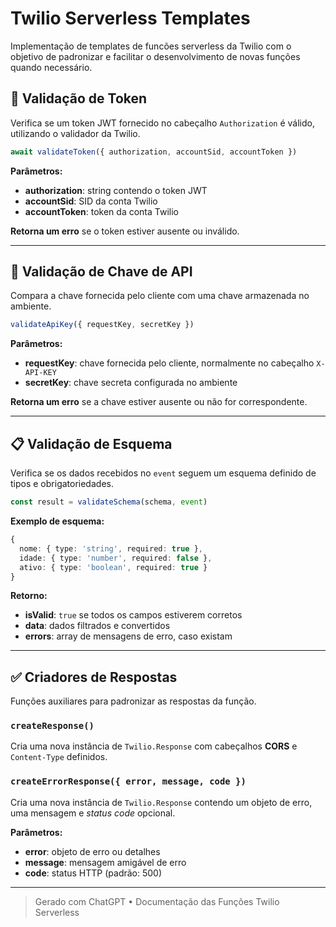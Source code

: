 # Twilio Serverless Templates
Implementação de templates de funcões serverless da Twilio com o objetivo de padronizar e facilitar o desenvolvimento de novas funções quando necessário.

## 🔐 Validação de Token

Verifica se um token JWT fornecido no cabeçalho `Authorization` é válido, utilizando o validador da Twilio.

```ts
await validateToken({ authorization, accountSid, accountToken })
````

**Parâmetros:**

* **authorization**: string contendo o token JWT
* **accountSid**: SID da conta Twilio
* **accountToken**: token da conta Twilio

**Retorna um erro** se o token estiver ausente ou inválido.

---

## 🔑 Validação de Chave de API

Compara a chave fornecida pelo cliente com uma chave armazenada no ambiente.

```ts
validateApiKey({ requestKey, secretKey })
```

**Parâmetros:**

* **requestKey**: chave fornecida pelo cliente, normalmente no cabeçalho `X-API-KEY`
* **secretKey**: chave secreta configurada no ambiente

**Retorna um erro** se a chave estiver ausente ou não for correspondente.

---

## 📋 Validação de Esquema

Verifica se os dados recebidos no `event` seguem um esquema definido de tipos e obrigatoriedades.

```ts
const result = validateSchema(schema, event)
```

**Exemplo de esquema:**

```ts
{
  nome: { type: 'string', required: true },
  idade: { type: 'number', required: false },
  ativo: { type: 'boolean', required: true }
}
```

**Retorno:**

* **isValid**: `true` se todos os campos estiverem corretos
* **data**: dados filtrados e convertidos
* **errors**: array de mensagens de erro, caso existam

---

## ✅ Criadores de Respostas

Funções auxiliares para padronizar as respostas da função.

### `createResponse()`

Cria uma nova instância de `Twilio.Response` com cabeçalhos **CORS** e `Content-Type` definidos.

### `createErrorResponse({ error, message, code })`

Cria uma nova instância de `Twilio.Response` contendo um objeto de erro, uma mensagem e *status code* opcional.

**Parâmetros:**

* **error**: objeto de erro ou detalhes
* **message**: mensagem amigável de erro
* **code**: status HTTP (padrão: 500)

---
> Gerado com ChatGPT • Documentação das Funções Twilio Serverless
```
